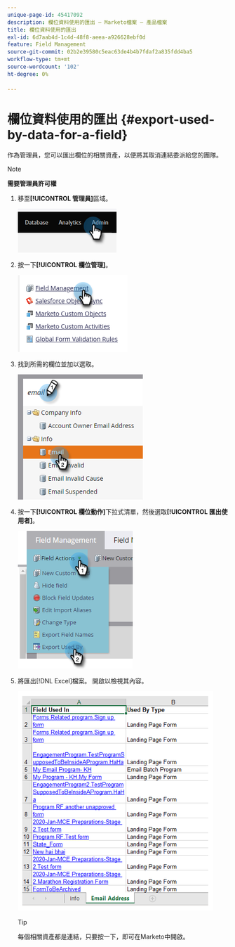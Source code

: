 ```yaml
---
unique-page-id: 45417092
description: 欄位資料使用的匯出 — Marketo檔案 — 產品檔案
title: 欄位資料使用的匯出
exl-id: 6d7aab4d-1c4d-48f8-aeea-a926628ebf0d
feature: Field Management
source-git-commit: 02b2e39580c5eac63de4b4b7fdaf2a835fdd4ba5
workflow-type: tm+mt
source-wordcount: '102'
ht-degree: 0%

---
```


# 欄位資料使用的匯出 {#export-used-by-data-for-a-field}

作為管理員，您可以匯出欄位的相關資產，以便將其取消連結委派給您的團隊。

>[!NOTE]
>
>**需要管理員許可權**

1. 移至&#x200B;**[!UICONTROL 管理員]**&#x200B;區域。

   ![](assets/export-used-by-data-for-a-field-1.png)

1. 按一下&#x200B;**[!UICONTROL 欄位管理]**。

   ![](assets/export-used-by-data-for-a-field-2.png)

1. 找到所需的欄位並加以選取。

   ![](assets/export-used-by-data-for-a-field-3.png)

1. 按一下&#x200B;**[!UICONTROL 欄位動作]**&#x200B;下拉式清單，然後選取&#x200B;**[!UICONTROL 匯出使用者]**。

   ![](assets/export-used-by-data-for-a-field-4.png)

1. 將匯出[!DNL Excel]檔案。 開啟以檢視其內容。

   ![](assets/export-used-by-data-for-a-field-5.png)

   >[!TIP]
   >
   >每個相關資產都是連結，只要按一下，即可在Marketo中開啟。
